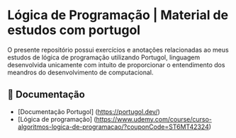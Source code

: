 
# Lógica de Programação | Material de estudos com portugol

O presente repositório possui exercícios e anotações relacionadas ao meus estudos de lógica de programação utilizando Portugol, linguagem desenvolvida unicamente com intuito de proporcionar o entendimento dos meandros do desenvolvimento de computacional.

## 📕 Documentação
- [Documentação Portugol] (https://portugol.dev/)
- [Lógica de programação] (https://www.udemy.com/course/curso-algoritmos-logica-de-programacao/?couponCode=ST6MT42324)
